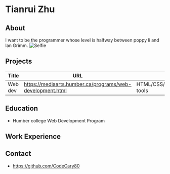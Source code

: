 # Tianrui Zhu

## About
I want to be the programmer whose level is halfway between poppy li and Ian Grimm.
![Selfie](https://i.imgur.com/FCAszJK.png)

## Projects
| Title | URL | Tech |
| ----------- | ----------- | ----------- |
| Web dev | https://mediaarts.humber.ca/programs/web-development.html | HTML/CSS/SQL/JavaScript/Design tools |

## Education
- Humber college Web Development Program

## Work Experience


## Contact
- https://github.com/CodeCary80
